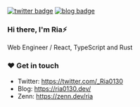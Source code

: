 [![twitter badge](https://img.shields.io/badge/twitter-__Ria0130-1da1f2?style=flat-square&logo=twitter)](https://twitter.com/_Ria0130) [![blog badge](https://img.shields.io/badge/blog-ria0130.dev-1f425f?style=flat-square)](https://po3rin.com)

### Hi there, I'm Ria⚡
Web Engineer / React, TypeScript and Rust

### ❤️ Get in touch

* Twitter: https://twitter.com/_Ria0130
* Blog: https://ria0130.dev/
* Zenn: https://zenn.dev/ria
